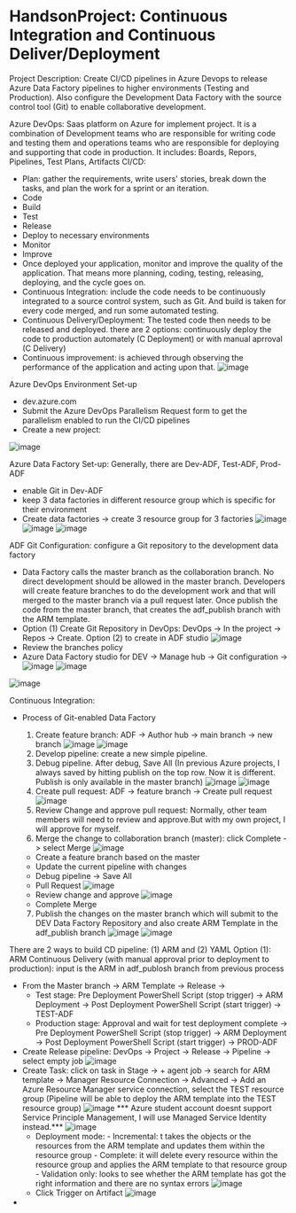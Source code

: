 # HandsonProject: Continuous Integration and Continuous Deliver/Deployment

Project Description: Create CI/CD pipelines in Azure Devops to release Azure Data Factory pipelines to higher environments (Testing and Production). Also configure the Development Data Factory with the source control tool (Git) to enable collaborative development.

Azure DevOps: Saas platform on Azure for implement project. It is a combination of Development teams who are responsible for writing code and testing them and operations teams who are responsible for deploying and supporting that code in production. It includes: Boards, Repors, Pipelines, Test Plans, Artifacts
CI/CD: 

- Plan: gather the requirements, write users' stories, break down the tasks, and plan the work for a sprint or an iteration.
- Code
- Build
- Test
- Release
- Deploy to necessary environments
- Monitor
- Improve
- Once deployed your application, monitor and improve the quality of the application. That means more planning, coding, testing, releasing, deploying, and the cycle goes on.
- Continuous Integration: include the code needs to be continuously integrated to a source control system, such as Git. And build is taken for every code merged, and run some automated testing.
- Continuous Delivery/Deployment: The tested code then needs to be released and deployed. there are 2 options: continuously deploy the code to production automately (C Deployment) or with manual aprroval (C Delivery) 
- Continuous improvement: is achieved through observing the performance of the application and acting upon that.
![image](https://github.com/britneydang/HandsonProject_CICD/assets/110323703/a2ac57b6-26b7-4045-81f2-7c13df951523)

Azure DevOps Environment Set-up
- dev.azure.com
- Submit the Azure DevOps Parallelism Request form to get the parallelism enabled to run the CI/CD pipelines
- Create a new project:

![image](https://github.com/britneydang/HandsonProject_CICD/assets/110323703/09713709-553c-40db-96d6-023278cd2b1c)

Azure Data Factory Set-up: Generally, there are Dev-ADF, Test-ADF, Prod-ADF
- enable Git in Dev-ADF
- keep 3 data factories in different resource group which is specific for their environment
- Create data factories -> create 3 resource group for 3 factories
![image](https://github.com/britneydang/HandsonProject_CICD/assets/110323703/4fefbb47-f746-4496-bfba-5db0fa5cade3)
![image](https://github.com/britneydang/HandsonProject_CICD/assets/110323703/82c4c5c1-c72c-4402-bb98-0e9301fd4ad9)
![image](https://github.com/britneydang/HandsonProject_CICD/assets/110323703/ed370683-9481-452d-a3b3-e1246ad640b8)

ADF Git Configuration: configure a Git repository to the development data factory

- Data Factory calls the master branch as the collaboration branch. No direct development should be allowed in the master branch. Developers will create feature branches to do the development work and that will merged to the master branch via a pull request later. Once publish the code from the master branch, that creates the adf_publish branch with the ARM template.
- Option (1) Create Git Repository in DevOps: DevOps -> In the project -> Repos -> Create. Option (2) to create in ADF studio
![image](https://github.com/britneydang/HandsonProject_CICD/assets/110323703/1af1fd87-1a99-4da3-b2b6-b2c2dabd5e5f)
- Review the branches policy
- Azure Data Factory studio for DEV -> Manage hub -> Git configuration ->
![image](https://github.com/britneydang/HandsonProject_CICD/assets/110323703/60ab9ed7-d603-409c-b4e7-8c78ea3a10dd)
![image](https://github.com/britneydang/HandsonProject_CICD/assets/110323703/9a560dfa-6ef4-4f43-9296-901e46898c2d)

![image](https://github.com/britneydang/HandsonProject_CICD/assets/110323703/e557f72e-2e98-4e3f-b75b-ec6dc9dd8260)

Continuous Integration:
- Process of Git-enabled Data Factory
    1. Create feature branch: ADF -> Author hub -> main branch -> new branch
![image](https://github.com/britneydang/HandsonProject_CICD/assets/110323703/08b1bbf1-a812-48b5-8959-a8af9b0da717)
![image](https://github.com/britneydang/HandsonProject_CICD/assets/110323703/f644519c-1668-4329-b261-01bac268b65a)
    2. Develop pipeline: create a new simple pipeline.
    3. Debug pipeline. After debug, Save All (In previous Azure projects, I always saved by hitting publish on the top row. Now it is different. Publish is only available in the master branch)
![image](https://github.com/britneydang/HandsonProject_CICD/assets/110323703/f647b152-b7af-49d1-9461-d16afc1162ca)
![image](https://github.com/britneydang/HandsonProject_CICD/assets/110323703/93e73e51-d9ad-42b3-8a87-816a729a354e)
    4. Create pull request: ADF -> feature branch -> Create pull request
![image](https://github.com/britneydang/HandsonProject_CICD/assets/110323703/a4443cb2-8fd5-4623-80b8-fa704e0baa03)
    5. Review Change and approve pull request: Normally, other team members will need to review and approve.But with my own project, I will approve for myself.
    6. Merge the change to collaboration branch (master): click Complete -> select Merge
![image](https://github.com/britneydang/HandsonProject_CICD/assets/110323703/7b2d762a-9be1-4840-8baa-2d6abaaf88da)

    - Create a feature branch based on the master
    - Update the current pipeline with changes
    - Debug pipeline -> Save All
    - Pull Request
![image](https://github.com/britneydang/HandsonProject_CICD/assets/110323703/e5cc7eb0-1d96-4dd8-ae6d-15bfeb437bef)
    - Review change and approve
![image](https://github.com/britneydang/HandsonProject_CICD/assets/110323703/684e026e-d4bd-4535-941d-132c56738048)
    - Complete Merge
    7.  Publish the changes on the master branch which will submit to the DEV Data Factory Repository and also create ARM Template in the adf_publish branch
![image](https://github.com/britneydang/HandsonProject_CICD/assets/110323703/472d822f-cfc1-4d1c-aea0-4660c13b2b83)
![image](https://github.com/britneydang/HandsonProject_CICD/assets/110323703/ff2ac5fe-b463-4ac9-849f-db8565e7ced3)

There are 2 ways to build CD pipeline: (1) ARM and (2) YAML
Option (1): ARM
Continuous Delivery (with manual approval prior to deployment to production): input is the ARM in adf_publosh branch from previous process
- From the Master branch -> ARM Template -> Release ->
   - Test stage: Pre Deployment PowerShell Script (stop trigger) -> ARM Deployment -> Post Deployment PowerShell Script (start trigger) -> TEST-ADF
   - Production stage: Approval and wait for test deployment complete -> Pre Deployment PowerShell Script (stop trigger) -> ARM Deployment -> Post Deployment PowerShell Script (start trigger) -> PROD-ADF
- Create Release pipeline: DevOps -> Project -> Release -> Pipeline -> select empty job 
![image](https://github.com/britneydang/HandsonProject_CICD/assets/110323703/ebb65363-8429-42b3-b2bd-2c1cbc89dc3d)
- Create Task: click on task in Stage -> + agent job -> search for ARM template -> Manager Resource Connection -> Advanced -> Add an Azure Resource Manager service connection, select the TEST resource group (Pipeline will be able to deploy the ARM template into the TEST resource group)
![image](https://github.com/britneydang/HandsonProject_CICD/assets/110323703/86621ded-298d-4262-bcea-fb348ca10216)
*** Azure student account doesnt support Service Principle Management, I will use Managed Service Identity instead.***
![image](https://github.com/britneydang/HandsonProject_CICD/assets/110323703/53e14b34-9c26-4c2b-8c9a-e7d1cc3c2e2c)
    - Deployment mode:
          - Incremental: t takes the objects or the resources from the ARM template and updates them within the resource group
          - Complete: it will delete every resource within the resource group and applies the ARM template to that resource group
          - Validation only: looks to see whether the ARM template has got the right information and there are no syntax errors
![image](https://github.com/britneydang/HandsonProject_CICD/assets/110323703/a5fe822b-e7e7-4e12-822f-3484db3c9cbd)
    - Click Trigger on Artifact
![image](https://github.com/britneydang/HandsonProject_CICD/assets/110323703/190a4bde-33e6-4939-aeb7-759fbcce2fe6)
- 





